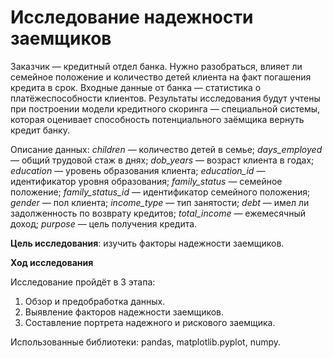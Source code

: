 # Исследование надежности заемщиков

Заказчик — кредитный отдел банка. Нужно разобраться, влияет ли семейное положение и количество детей клиента на факт погашения кредита в срок. Входные данные от банка — статистика о платёжеспособности клиентов.
Результаты исследования будут учтены при построении модели кредитного скоринга — специальной системы, которая оценивает способность потенциального заёмщика вернуть кредит банку.

Описание данных:
*children* — количество детей в семье;
*days_employed* — общий трудовой стаж в днях;
*dob_years* — возраст клиента в годах;
*education* — уровень образования клиента;
*education_id* — идентификатор уровня образования;
*family_status* — семейное положение;
*family_status_id* — идентификатор семейного положения;
*gender* — пол клиента;
*income_type* — тип занятости;
*debt* — имел ли задолженность по возврату кредитов;
*total_income* — ежемесячный доход;
*purpose* — цель получения кредита.



**Цель исследования**: изучить факторы надежности заемщиков.

**Ход исследования**

Исследование пройдёт в 3 этапа:
 1. Обзор и предобработка данных.
 2. Выявление факторов надежности заемщиков.
 3. Составление портрета надежного и рискового заемщика.

Использованные библиотеки: pandas, matplotlib.pyplot, numpy.



